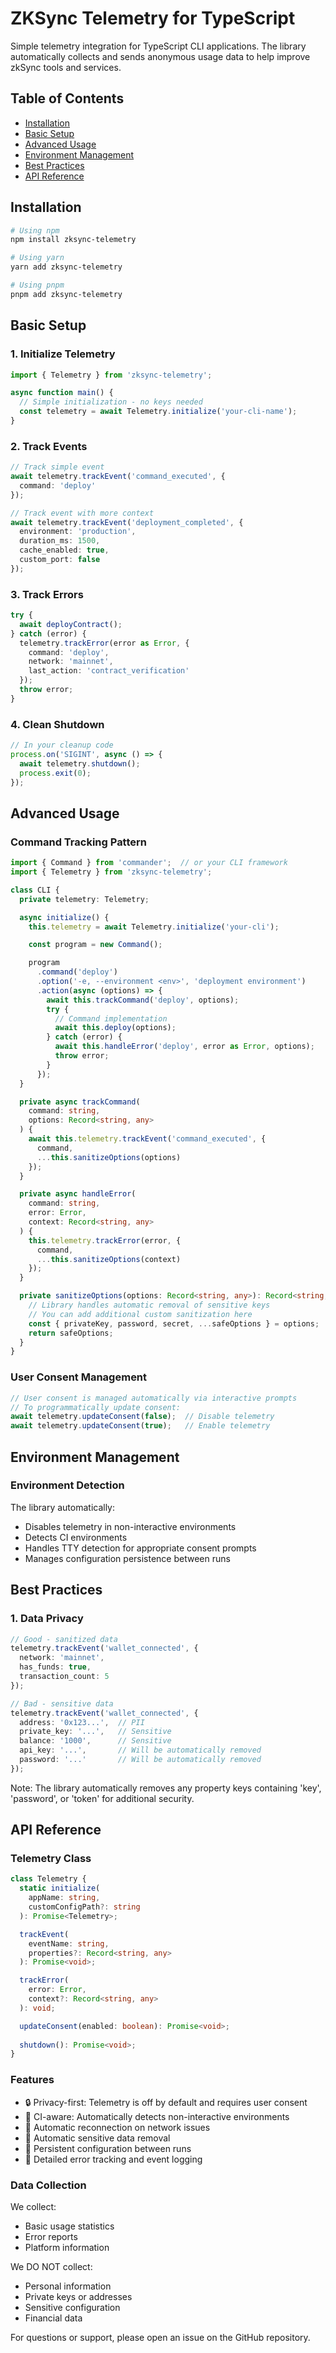 # ZKSync Telemetry for TypeScript
Simple telemetry integration for TypeScript CLI applications. The library automatically collects and sends anonymous usage data to help improve zkSync tools and services.

## Table of Contents
- [Installation](#installation)
- [Basic Setup](#basic-setup)
- [Advanced Usage](#advanced-usage)
- [Environment Management](#environment-management)
- [Best Practices](#best-practices)
- [API Reference](#api-reference)

## Installation

```bash
# Using npm
npm install zksync-telemetry

# Using yarn
yarn add zksync-telemetry

# Using pnpm
pnpm add zksync-telemetry
```

## Basic Setup

### 1. Initialize Telemetry
```typescript
import { Telemetry } from 'zksync-telemetry';

async function main() {
  // Simple initialization - no keys needed
  const telemetry = await Telemetry.initialize('your-cli-name');
}
```

### 2. Track Events
```typescript
// Track simple event
await telemetry.trackEvent('command_executed', {
  command: 'deploy'
});

// Track event with more context
await telemetry.trackEvent('deployment_completed', {
  environment: 'production',
  duration_ms: 1500,
  cache_enabled: true,
  custom_port: false
});
```

### 3. Track Errors
```typescript
try {
  await deployContract();
} catch (error) {
  telemetry.trackError(error as Error, {
    command: 'deploy',
    network: 'mainnet',
    last_action: 'contract_verification'
  });
  throw error;
}
```

### 4. Clean Shutdown
```typescript
// In your cleanup code
process.on('SIGINT', async () => {
  await telemetry.shutdown();
  process.exit(0);
});
```

## Advanced Usage

### Command Tracking Pattern
```typescript
import { Command } from 'commander';  // or your CLI framework
import { Telemetry } from 'zksync-telemetry';

class CLI {
  private telemetry: Telemetry;

  async initialize() {
    this.telemetry = await Telemetry.initialize('your-cli');

    const program = new Command();

    program
      .command('deploy')
      .option('-e, --environment <env>', 'deployment environment')
      .action(async (options) => {
        await this.trackCommand('deploy', options);
        try {
          // Command implementation
          await this.deploy(options);
        } catch (error) {
          await this.handleError('deploy', error as Error, options);
          throw error;
        }
      });
  }

  private async trackCommand(
    command: string, 
    options: Record<string, any>
  ) {
    await this.telemetry.trackEvent('command_executed', {
      command,
      ...this.sanitizeOptions(options)
    });
  }

  private async handleError(
    command: string, 
    error: Error, 
    context: Record<string, any>
  ) {
    this.telemetry.trackError(error, {
      command,
      ...this.sanitizeOptions(context)
    });
  }

  private sanitizeOptions(options: Record<string, any>): Record<string, any> {
    // Library handles automatic removal of sensitive keys
    // You can add additional custom sanitization here
    const { privateKey, password, secret, ...safeOptions } = options;
    return safeOptions;
  }
}
```

### User Consent Management
```typescript
// User consent is managed automatically via interactive prompts
// To programmatically update consent:
await telemetry.updateConsent(false);  // Disable telemetry
await telemetry.updateConsent(true);   // Enable telemetry
```

## Environment Management

### Environment Detection
The library automatically:
- Disables telemetry in non-interactive environments
- Detects CI environments
- Handles TTY detection for appropriate consent prompts
- Manages configuration persistence between runs

## Best Practices

### 1. Data Privacy
```typescript
// Good - sanitized data
telemetry.trackEvent('wallet_connected', {
  network: 'mainnet',
  has_funds: true,
  transaction_count: 5
});

// Bad - sensitive data
telemetry.trackEvent('wallet_connected', {
  address: '0x123...',  // PII
  private_key: '...',   // Sensitive
  balance: '1000',      // Sensitive
  api_key: '...',       // Will be automatically removed
  password: '...'       // Will be automatically removed
});
```

Note: The library automatically removes any property keys containing 'key', 'password', or 'token' for additional security.

## API Reference

### Telemetry Class
```typescript
class Telemetry {
  static initialize(
    appName: string,
    customConfigPath?: string
  ): Promise<Telemetry>;

  trackEvent(
    eventName: string,
    properties?: Record<string, any>
  ): Promise<void>;

  trackError(
    error: Error,
    context?: Record<string, any>
  ): void;

  updateConsent(enabled: boolean): Promise<void>;
  
  shutdown(): Promise<void>;
}
```

### Features
- 🔒 Privacy-first: Telemetry is off by default and requires user consent
- 🤖 CI-aware: Automatically detects non-interactive environments
- 🔄 Automatic reconnection on network issues
- 🧹 Automatic sensitive data removal
- 💾 Persistent configuration between runs
- 📝 Detailed error tracking and event logging

### Data Collection
We collect:
- Basic usage statistics
- Error reports
- Platform information

We DO NOT collect:
- Personal information
- Private keys or addresses
- Sensitive configuration
- Financial data

For questions or support, please open an issue on the GitHub repository.